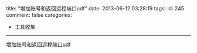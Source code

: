 title: "增加账号和返回远程端口udf"
date: 2013-06-12 03:28:19
tags:
id: 245
comment: false
categories:
  - 工具收集
---

[增加账号和返回远程端口udf](http://lpcdma.com/wp-content/uploads/2013/06/增加账号和返回远程端口udf.rar)